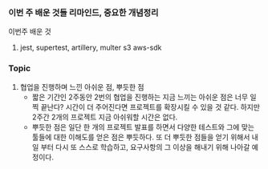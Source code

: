 
### 이번 주 배운 것들 리마인드, 중요한 개념정리

이번주 배운 것
1. jest, supertest, artillery, multer s3 aws-sdk

### Topic
1. 협업을 진행하며 느낀 아쉬운 점, 뿌듯한 점
	- 짧은 기간인 2주동안 2번의 협업을 진행하는 지금 느끼는 아쉬운 점은 너무 일찍 끝난다? 시간이 더 주어진다면 프로젝트를 확장시킬 수 있을 것 같다. 하지만 2주간 2개의 프로젝트 지금 아쉬워할 시간은 없다.
	- 뿌듯한 점은 일단 한 개의 프로젝트 발표를 하면서 다양한 테스트와 그에 맞는 툴들에 대한 이해도를 얻은 점은 뿌듯하다. 또 더 뿌듯한 점들을 얻기 위해서 내일 부터 다시 또 스스로 학습하고, 요구사항의 그 이상을 해내기 위해 나아갈 예정이다.